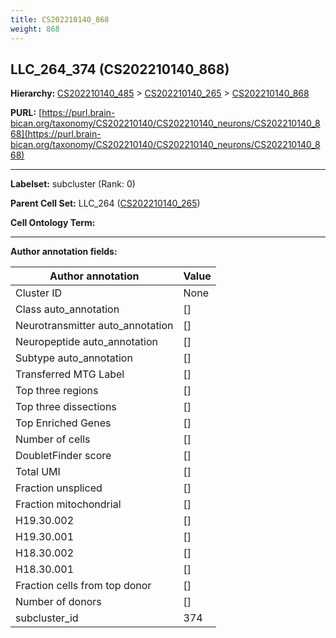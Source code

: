```yaml
---
title: CS202210140_868
weight: 868
---
```

## LLC_264_374 (CS202210140_868)
<b>Hierarchy: </b>
[CS202210140_485](../CS202210140_485) >
[CS202210140_265](../CS202210140_265) >
[CS202210140_868](../CS202210140_868)

**PURL:** [https://purl.brain-bican.org/taxonomy/CS202210140/CS202210140_neurons/CS202210140_868](https://purl.brain-bican.org/taxonomy/CS202210140/CS202210140_neurons/CS202210140_868)

---


**Labelset:** subcluster (Rank: 0)

**Parent Cell Set:** LLC_264 ([CS202210140_265](../CS202210140_265))



**Cell Ontology Term:** 

[MARKER GENES.]: #


---

[TRANSFERRED ANNOTATIONS.]: #


[AUTHOR ANNOTATION FIELDS.]: #


**Author annotation fields:**

| Author annotation | Value |
|-------------------|-------|
|Cluster ID|None|
|Class auto_annotation|[]|
|Neurotransmitter auto_annotation|[]|
|Neuropeptide auto_annotation|[]|
|Subtype auto_annotation|[]|
|Transferred MTG Label|[]|
|Top three regions|[]|
|Top three dissections|[]|
|Top Enriched Genes|[]|
|Number of cells|[]|
|DoubletFinder score|[]|
|Total UMI|[]|
|Fraction unspliced|[]|
|Fraction mitochondrial|[]|
|H19.30.002|[]|
|H19.30.001|[]|
|H18.30.002|[]|
|H18.30.001|[]|
|Fraction cells from top donor|[]|
|Number of donors|[]|
|subcluster_id|374|
